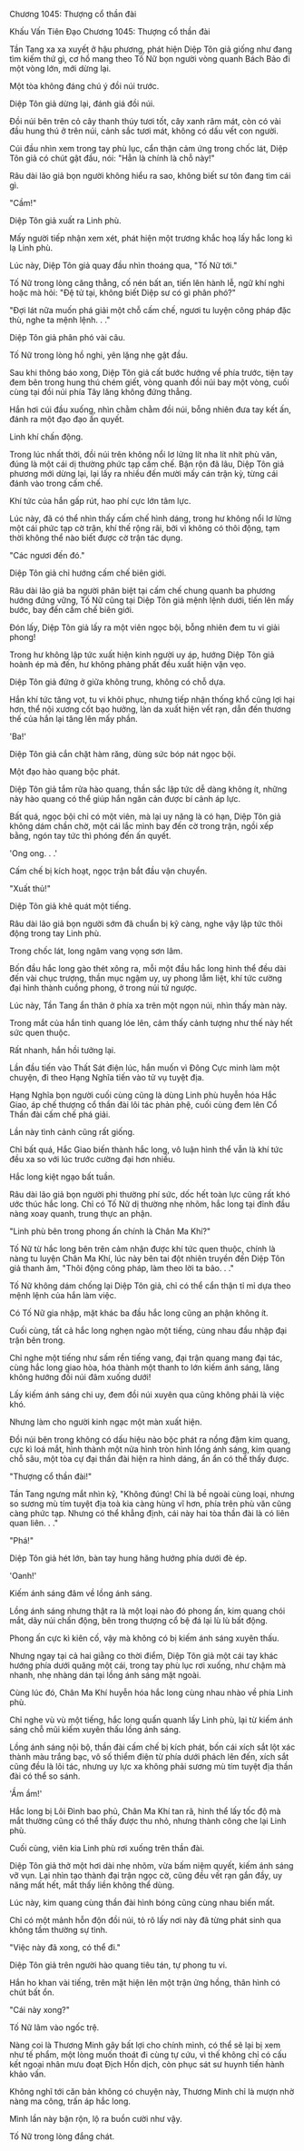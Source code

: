 




Chương 1045: Thượng cổ thần đài


Khấu Vấn Tiên Đạo Chương 1045: Thượng cổ thần đài

Tần Tang xa xa xuyết ở hậu phương, phát hiện Diệp Tôn giả giống như đang tìm kiếm thứ gì, cơ hồ mang theo Tố Nữ bọn người vòng quanh Bách Bảo đi một vòng lớn, mới dừng lại.

Một tòa không đáng chú ý đồi núi trước.

Diệp Tôn giả dừng lại, đánh giá đồi núi.

Đồi núi bên trên cỏ cây thanh thúy tươi tốt, cây xanh râm mát, còn có vài đầu hung thú ở trên núi, cảnh sắc tươi mát, không có dấu vết con người.

Cúi đầu nhìn xem trong tay phù lục, cẩn thận cảm ứng trong chốc lát, Diệp Tôn giả có chút gật đầu, nói: "Hẳn là chính là chỗ này!"

Râu dài lão giả bọn người không hiểu ra sao, không biết sư tôn đang tìm cái gì.

"Cầm!"

Diệp Tôn giả xuất ra Linh phù.

Mấy người tiếp nhận xem xét, phát hiện một trương khắc hoạ lấy hắc long kì lạ Linh phù.

Lúc này, Diệp Tôn giả quay đầu nhìn thoáng qua, "Tố Nữ tới."

Tố Nữ trong lòng căng thẳng, cố nén bất an, tiến lên hành lễ, ngữ khí nghi hoặc mà hỏi: "Đệ tử tại, không biết Diệp sư có gì phân phó?"

"Đợi lát nữa muốn phá giải một chỗ cấm chế, ngươi tu luyện công pháp đặc thù, nghe ta mệnh lệnh. . ."

Diệp Tôn giả phân phó vài câu.

Tố Nữ trong lòng hồ nghi, yên lặng nhẹ gật đầu.

Sau khi thông báo xong, Diệp Tôn giả cất bước hướng về phía trước, tiện tay đem bên trong hung thú chém giết, vòng quanh đồi núi bay một vòng, cuối cùng tại đồi núi phía Tây lăng không đứng thẳng.

Hắn hơi cúi đầu xuống, nhìn chằm chằm đồi núi, bỗng nhiên đưa tay kết ấn, đánh ra một đạo đạo ấn quyết.

Linh khí chấn động.

Trong lúc nhất thời, đồi núi trên không nổi lơ lửng lít nha lít nhít phù văn, đúng là một cái dị thường phức tạp cấm chế. Bận rộn đã lâu, Diệp Tôn giả phương mới dừng lại, lại lấy ra nhiều đến mười mấy cán trận kỳ, từng cái đánh vào trong cấm chế.

Khí tức của hắn gấp rút, hao phí cực lớn tâm lực.

Lúc này, đã có thể nhìn thấy cấm chế hình dáng, trong hư không nổi lơ lửng một cái phức tạp cờ trận, khí thế rộng rãi, bởi vì không có thôi động, tạm thời không thể nào biết được cờ trận tác dụng.

"Các ngươi đến đó."

Diệp Tôn giả chỉ hướng cấm chế biên giới.

Râu dài lão giả ba người phân biệt tại cấm chế chung quanh ba phương hướng đứng vững, Tố Nữ cũng tại Diệp Tôn giả mệnh lệnh dưới, tiến lên mấy bước, bay đến cấm chế biên giới.

Đón lấy, Diệp Tôn giả lấy ra một viên ngọc bội, bỗng nhiên đem tu vi giải phong!

Trong hư không lập tức xuất hiện kinh người uy áp, hướng Diệp Tôn giả hoành ép mà đến, hư không phảng phất đều xuất hiện vặn vẹo.

Diệp Tôn giả đứng ở giữa không trung, không có chỗ dựa.

Hắn khí tức tăng vọt, tu vi khôi phục, nhưng tiếp nhận thống khổ cũng lợi hại hơn, thể nội xương cốt bạo hưởng, làn da xuất hiện vết rạn, dẫn đến thương thế của hắn lại tăng lên mấy phần.

'Ba!'

Diệp Tôn giả cắn chặt hàm răng, dùng sức bóp nát ngọc bội.

Một đạo hào quang bộc phát.

Diệp Tôn giả tắm rửa hào quang, thần sắc lập tức dễ dàng không ít, những này hào quang có thể giúp hắn ngăn cản được bí cảnh áp lực.

Bất quá, ngọc bội chỉ có một viên, mà lại uy năng là có hạn, Diệp Tôn giả không dám chần chờ, một cái lắc mình bay đến cờ trong trận, ngồi xếp bằng, ngón tay tức thì phóng đến ấn quyết.

'Ong ong. . .'

Cấm chế bị kích hoạt, ngọc trận bắt đầu vận chuyển.

"Xuất thủ!"

Diệp Tôn giả khẽ quát một tiếng.

Râu dài lão giả bọn người sớm đã chuẩn bị kỹ càng, nghe vậy lập tức thôi động trong tay Linh phù.

Trong chốc lát, long ngâm vang vọng sơn lâm.

Bốn đầu hắc long gào thét xông ra, mỗi một đầu hắc long hình thể đều dài đến vài chục trượng, thần mục ngậm uy, uy phong lẫm liệt, khí tức cường đại hình thành cuồng phong, ở trong núi tứ ngược.

Lúc này, Tần Tang ẩn thân ở phía xa trên một ngọn núi, nhìn thấy màn này.

Trong mắt của hắn tinh quang lóe lên, cảm thấy cảnh tượng như thế này hết sức quen thuộc.

Rất nhanh, hắn hồi tưởng lại.

Lần đầu tiến vào Thất Sát điện lúc, hắn muốn vì Đông Cực minh làm một chuyện, đi theo Hạng Nghĩa tiến vào tử vụ tuyệt địa.

Hạng Nghĩa bọn người cuối cùng cũng là dùng Linh phù huyễn hóa Hắc Giao, áp chế thượng cổ thần đài lôi tác phản phệ, cuối cùng đem lên Cổ Thần đài cấm chế phá giải.

Lần này tình cảnh cũng rất giống.

Chỉ bất quá, Hắc Giao biến thành hắc long, vô luận hình thể vẫn là khí tức đều xa so với lúc trước cường đại hơn nhiều.

Hắc long kiệt ngạo bất tuần.

Râu dài lão giả bọn người phi thường phí sức, dốc hết toàn lực cũng rất khó ước thúc hắc long. Chỉ có Tố Nữ dị thường nhẹ nhõm, hắc long tại đỉnh đầu nàng xoay quanh, trung thực an phận.

"Linh phù bên trong phong ấn chính là Chân Ma Khí?"

Tố Nữ từ hắc long bên trên cảm nhận được khí tức quen thuộc, chính là nàng tu luyện Chân Ma Khí, lúc này bên tai đột nhiên truyền đến Diệp Tôn giả thanh âm, "Thôi động công pháp, làm theo lời ta bảo. . ."

Tố Nữ không dám chống lại Diệp Tôn giả, chỉ có thể cẩn thận tỉ mỉ dựa theo mệnh lệnh của hắn làm việc.

Có Tố Nữ gia nhập, mặt khác ba đầu hắc long cũng an phận không ít.

Cuối cùng, tất cả hắc long nghẹn ngào một tiếng, cùng nhau đầu nhập đại trận bên trong.

Chỉ nghe một tiếng như sấm rền tiếng vang, đại trận quang mang đại tác, cùng hắc long giao hòa, hóa thành một thanh to lớn kiếm ánh sáng, lăng không hướng đồi núi đâm xuống dưới!

Lấy kiếm ánh sáng chi uy, đem đồi núi xuyên qua cũng không phải là việc khó.

Nhưng làm cho người kinh ngạc một màn xuất hiện.

Đồi núi bên trong không có dấu hiệu nào bộc phát ra nồng đậm kim quang, cực kì loá mắt, hình thành một nửa hình tròn hình lồng ánh sáng, kim quang chỗ sâu, một tòa cự đại thần đài hiện ra hình dáng, ẩn ẩn có thể thấy được.

"Thượng cổ thần đài!"

Tần Tang ngưng mắt nhìn kỹ, "Không đúng! Chỉ là bề ngoài cùng loại, nhưng so sương mù tím tuyệt địa toà kia càng hùng vĩ hơn, phía trên phù văn cũng càng phức tạp. Nhưng có thể khẳng định, cái này hai tòa thần đài là có liên quan liên. . ."

"Phá!"

Diệp Tôn giả hét lớn, bàn tay hung hăng hướng phía dưới đè ép.

'Oanh!'

Kiếm ánh sáng đâm về lồng ánh sáng.

Lồng ánh sáng nhưng thật ra là một loại nào đó phong ấn, kim quang chói mắt, dãy núi chấn động, bên trong thượng cổ bệ đá lại lù lù bất động.

Phong ấn cực kì kiên cố, vậy mà không có bị kiếm ánh sáng xuyên thấu.

Nhưng ngay tại cả hai giằng co thời điểm, Diệp Tôn giả một cái tay khác hướng phía dưới quăng một cái, trong tay phù lục rơi xuống, như chậm mà nhanh, nhẹ nhàng dán tại lồng ánh sáng mặt ngoài.

Cùng lúc đó, Chân Ma Khí huyễn hóa hắc long cùng nhau nhào về phía Linh phù.

Chỉ nghe vù vù một tiếng, hắc long quấn quanh lấy Linh phù, lại từ kiếm ánh sáng chỗ mũi kiếm xuyên thấu lồng ánh sáng.

Lồng ánh sáng nội bộ, thần đài cấm chế bị kích phát, bốn cái xích sắt lột xác thành màu trắng bạc, vô số thiểm điện từ phía dưới phách lên đến, xích sắt cũng đều là lôi tác, nhưng uy lực xa không phải sương mù tím tuyệt địa thần đài có thể so sánh.

'Ầm ầm!'

Hắc long bị Lôi Đình bao phủ, Chân Ma Khí tan rã, hình thể lấy tốc độ mà mắt thường cũng có thể thấy được thu nhỏ, nhưng thành công che lại Linh phù.

Cuối cùng, viên kia Linh phù rơi xuống trên thần đài.

Diệp Tôn giả thở một hơi dài nhẹ nhõm, vừa bấm niệm quyết, kiếm ánh sáng vỡ vụn. Lại nhìn tạo thành đại trận ngọc cờ, cũng đều vết rạn gắn đầy, uy năng mất hết, mắt thấy liền không thể dùng.

Lúc này, kim quang cùng thần đài hình bóng cũng cùng nhau biến mất.

Chỉ có một mảnh hỗn độn đồi núi, tỏ rõ lấy nơi này đã từng phát sinh qua không tầm thường sự tình.

"Việc này đã xong, có thể đi."

Diệp Tôn giả trên người hào quang tiêu tán, tự phong tu vi.

Hắn ho khan vài tiếng, trên mặt hiện lên một trận ửng hồng, thân hình có chút bất ổn.

"Cái này xong?"

Tố Nữ lâm vào ngốc trệ.

Nàng coi là Thương Minh gây bất lợi cho chính mình, có thể sẽ lại bị xem như tế phẩm, một lòng muốn thoát đi cùng tự cứu, vì thế không chỉ có cấu kết ngoại nhân mưu đoạt Địch Hồn dịch, còn phục sát sư huynh tiến hành khảo vấn.

Không nghĩ tới căn bản không có chuyện này, Thương Minh chỉ là mượn nhờ nàng ma công, trấn áp hắc long.

Mình lần này bận rộn, lộ ra buồn cười như vậy.

Tố Nữ trong lòng đắng chát.




